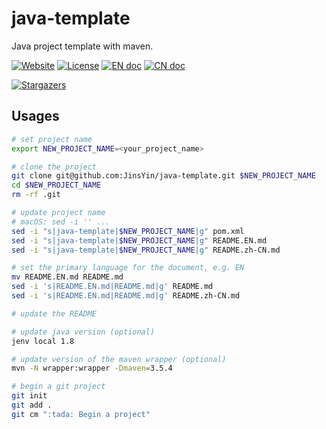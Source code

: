 # java-template

Java project template with maven.

[![Website][website-image]][website-href] 
[![License][license-image]](LICENSE)
[![EN doc][en-doc-image]](README.EN.md)
[![CN doc][cn-doc-image]](README.zh-CN.md)

[![Stargazers][star-image]][star-href]

[website-image]: https://img.shields.io/website-up-down-green-red/https/guruguru.cn.svg
[website-href]: https://guruguru.cn/
[license-image]: https://img.shields.io/github/license/jinsyin/java-template
[en-doc-image]: https://img.shields.io/badge/Document-English-blue.svg?style=socialflat-square
[cn-doc-image]: https://img.shields.io/badge/文档-中文-blue.svg?style=socialflat-square
[star-image]: https://starchart.cc/jinsyin/java-template.svg
[star-href]: https://starchart.cc/jinsyin/java-template

## Usages

```bash
# set project name
export NEW_PROJECT_NAME=<your_project_name>

# clone the project
git clone git@github.com:JinsYin/java-template.git $NEW_PROJECT_NAME
cd $NEW_PROJECT_NAME
rm -rf .git

# update project name
# macOS: sed -i '' ...
sed -i "s|java-template|$NEW_PROJECT_NAME|g" pom.xml
sed -i "s|java-template|$NEW_PROJECT_NAME|g" README.EN.md
sed -i "s|java-template|$NEW_PROJECT_NAME|g" README.zh-CN.md

# set the primary language for the document, e.g. EN
mv README.EN.md README.md
sed -i 's|README.EN.md|README.md|g' README.md
sed -i 's|README.EN.md|README.md|g' README.zh-CN.md

# update the README

# update java version (optional)
jenv local 1.8

# update version of the maven wrapper (optional)
mvn -N wrapper:wrapper -Dmaven=3.5.4

# begin a git project
git init 
git add .
git cm ":tada: Begin a project"
```
